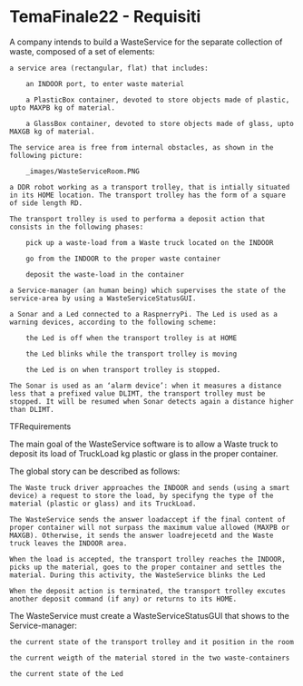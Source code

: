 # TemaFinale22 - Requisiti

A company intends to build a WasteService for the separate collection of waste, composed of a set of elements:

    a service area (rectangular, flat) that includes:

        an INDOOR port, to enter waste material

        a PlasticBox container, devoted to store objects made of plastic, upto MAXPB kg of material.

        a GlassBox container, devoted to store objects made of glass, upto MAXGB kg of material.

    The service area is free from internal obstacles, as shown in the following picture:

        _images/WasteServiceRoom.PNG 

    a DDR robot working as a transport trolley, that is intially situated in its HOME location. The transport trolley has the form of a square of side length RD.

    The transport trolley is used to performa a deposit action that consists in the following phases:

        pick up a waste-load from a Waste truck located on the INDOOR

        go from the INDOOR to the proper waste container

        deposit the waste-load in the container

    a Service-manager (an human being) which supervises the state of the service-area by using a WasteServiceStatusGUI.

    a Sonar and a Led connected to a RaspnerryPi. The Led is used as a warning devices, according to the following scheme:

        the Led is off when the transport trolley is at HOME

        the Led blinks while the transport trolley is moving

        the Led is on when transport trolley is stopped.

    The Sonar is used as an ‘alarm device’: when it measures a distance less that a prefixed value DLIMT, the transport trolley must be stopped. It will be resumed when Sonar detects again a distance higher than DLIMT.

TFRequirements

The main goal of the WasteService software is to allow a Waste truck to deposit its load of TruckLoad kg plastic or glass in the proper container.

The global story can be described as follows:

    The Waste truck driver approaches the INDOOR and sends (using a smart device) a request to store the load, by specifyng the type of the material (plastic or glass) and its TruckLoad.

    The WasteService sends the answer loadaccept if the final content of proper container will not surpass the maximum value allowed (MAXPB or MAXGB). Otherwise, it sends the answer loadrejecetd and the Waste truck leaves the INDOOR area.

    When the load is accepted, the transport trolley reaches the INDOOR, picks up the material, goes to the proper container and settles the material. During this activity, the WasteService blinks the Led

    When the deposit action is terminated, the transport trolley excutes another deposit command (if any) or returns to its HOME.

The WasteService must create a WasteServiceStatusGUI that shows to the Service-manager:

    the current state of the transport trolley and it position in the room

    the current weigth of the material stored in the two waste-containers

    the current state of the Led